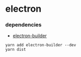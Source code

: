 # electron

### dependencies
- [electron-builder](https://github.com/electron-userland/electron-builder)
```
yarn add electron-builder --dev
yarn dist
```